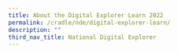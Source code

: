 ```yaml
---
title: About the Digital Explorer Learn 2022
permalink: /cradle/nde/digital-explorer-learn/
description: ""
third_nav_title: National Digital Explorer
---
```


